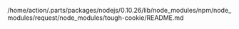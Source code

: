 /home/action/.parts/packages/nodejs/0.10.26/lib/node_modules/npm/node_modules/request/node_modules/tough-cookie/README.md